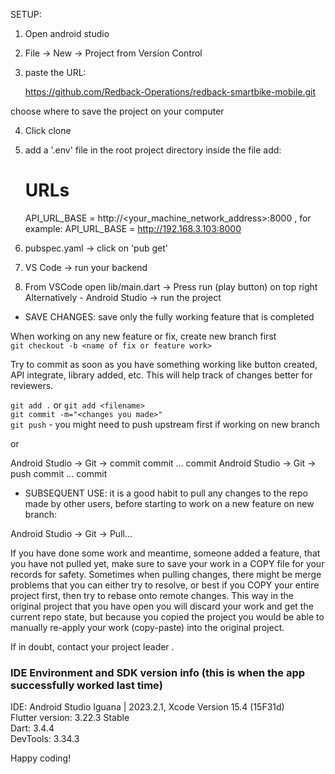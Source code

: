 SETUP:

1. Open android studio

2. File -> New -> Project from Version Control

3. paste the URL: 

   https://github.com/Redback-Operations/redback-smartbike-mobile.git

choose where to save the project on your computer

4. Click clone

5. add a '.env' file in the root project directory
inside the file add:

   # URLs
   API_URL_BASE = http://<your_machine_network_address>:8000  , for example:
   API_URL_BASE = http://192.168.3.103:8000

6. pubspec.yaml -> click on 'pub get'

7. VS Code -> run your backend     


8. From VSCode open lib/main.dart -> Press run (play button) on top right\
   Alternatively - Android Studio -> run the project


* SAVE CHANGES: save only the fully working feature that is completed

When working on any new feature or fix, create new branch first\
`git checkout -b <name of fix or feature work>`

Try to commit as soon as you have something working like button created, API integrate, library added, etc. This will help track of changes better for reviewers.

`git add .` or `git add <filename>`\
`git commit -m="<changes you made>"`\
`git push` - you might need to push upstream first if working on new branch

or

Android Studio -> Git -> commit    commit ... commit
Android Studio -> Git -> push      commit ... commit


* SUBSEQUENT USE: it is a good habit to pull any changes to the repo made by other users, before starting to work on a new feature on new branch:

Android Studio -> Git -> Pull...

If you have done some work and meantime, someone added a feature, that you have not pulled yet, make sure to save your work in a COPY file for your records for safety.
Sometimes when pulling changes, there might be merge problems that you can either try to resolve, or best if you COPY your entire project first, then try to rebase onto remote changes.
This way in the original project that you have open you will discard your work and get the current repo state, but because you copied the project you would be able to
manually re-apply your work (copy-paste) into the original project.

If in doubt, contact your project leader . 

### IDE Environment and SDK version info (this is when the app successfully worked last time)
IDE: Android Studio Iguana | 2023.2.1, Xcode Version 15.4 (15F31d)\
Flutter version: 3.22.3 Stable\
Dart: 3.4.4\
DevTools: 3.34.3

Happy coding!